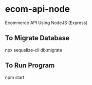 # ecom-api-node
Ecommerce API Using NodeJS (Express)

## To Migrate Database
npx sequelize-cli db:migrate

## To Run Program
npm start
